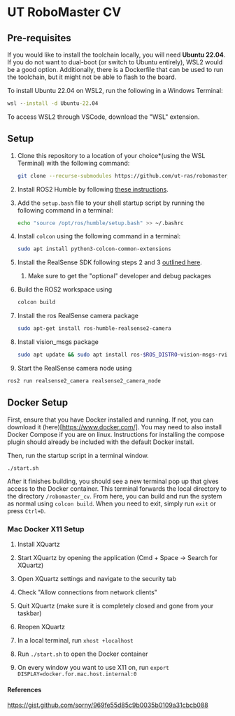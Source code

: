 # UT RoboMaster CV

## Pre-requisites

If you would like to install the toolchain locally, you will need **Ubuntu 22.04**. If you do not want to dual-boot (or switch to Ubuntu entirely), WSL2 would be a good option. Additionally, there is a Dockerfile that can be used to run the toolchain, but it might not be able to flash to the board.

To install Ubuntu 22.04 on WSL2, run the following in a Windows Terminal:
```cmd
wsl --install -d Ubuntu-22.04
```

To access WSL2 through VSCode, download the "WSL" extension.

## Setup
1. Clone this repository to a location of your choice*(using the WSL Terminal) with the following command:
   ```bash
   git clone --recurse-submodules https://github.com/ut-ras/robomaster_cv.git
   ```
2. Install ROS2 Humble by following [these instructions](https://docs.ros.org/en/humble/Installation/Ubuntu-Install-Debians.html).
3. Add the `setup.bash` file to your shell startup script by running the following command in a terminal:

   ```bash
   echo "source /opt/ros/humble/setup.bash" >> ~/.bashrc
   ```
4. Install `colcon` using the following command in a terminal:
   ```bash
   sudo apt install python3-colcon-common-extensions
   ```
5. Install the RealSense SDK following steps 2 and 3 [outlined here](https://github.com/IntelRealSense/realsense-ros).
   1. Make sure to get the "optional" developer and debug packages
7. Build the ROS2 workspace using
   ```bash
   colcon build
   ```
8. Install the ros RealSense camera package
   ```bash
   sudo apt-get install ros-humble-realsense2-camera
   ```
9. Install vision_msgs package
   ```bash
   sudo apt update && sudo apt install ros-$ROS_DISTRO-vision-msgs-rviz-plugins
   ```
10. Start the RealSense camera node using
   ```bash
   ros2 run realsense2_camera realsense2_camera_node
   ```

## Docker Setup

First, ensure that you have Docker installed and running. If not, you can download it (here)[https://www.docker.com/]. You may need to also install Docker Compose if you are on linux. Instructions for installing the compose plugin should already be included with the default Docker install.

Then, run the startup script in a terminal window.

`./start.sh`

After it finishes building, you should see a new terminal pop up that gives access to the Docker container. This terminal forwards the local directory to the directory `/robomaster_cv`. From here, you can build and run the system as normal using `colcon build`. When you need to exit, simply run `exit` or press `Ctrl+D`.

### Mac Docker X11 Setup

1. Install XQuartz

2. Start XQuartz by opening the application (Cmd + Space -> Search for XQuartz)

3. Open XQuartz settings and navigate to the security tab

4. Check "Allow connections from network clients"

5. Quit XQuartz (make sure it is completely closed and gone from your taskbar)

6. Reopen XQuartz

7. In a local terminal, run `xhost +localhost`

8. Run `./start.sh` to open the Docker container

9. On every window you want to use X11 on, run `export DISPLAY=docker.for.mac.host.internal:0`


#### References

https://gist.github.com/sorny/969fe55d85c9b0035b0109a31cbcb088